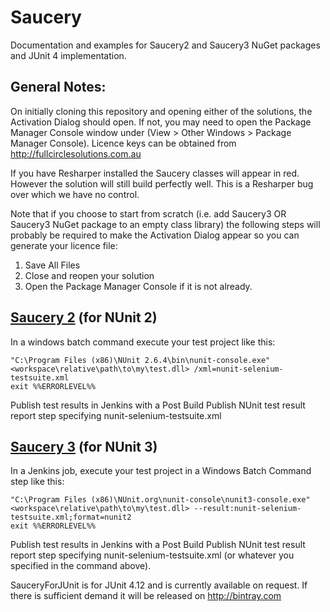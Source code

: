 # Saucery
Documentation and examples for Saucery2 and Saucery3 NuGet packages and JUnit 4 implementation.

## General Notes:
On initially cloning this repository and opening either of the solutions, the Activation Dialog should open.  If not, you may need to open the Package Manager Console window under (View > Other Windows > Package Manager Console).  Licence keys can be obtained from http://fullcirclesolutions.com.au

If you have Resharper installed the Saucery classes will appear in red.  However the solution will still build perfectly well.  This is a Resharper bug over which we have no control.

Note that if you choose to start from scratch (i.e. add Saucery3 OR Saucery3 NuGet package to an empty class library) the following steps will probably be required to make the Activation Dialog appear so you can generate your licence file:

1. Save All Files
2. Close and reopen your solution
3. Open the Package Manager Console if it is not already.

## [Saucery 2](http://www.nuget.org/packages/saucery2) (for NUnit 2)

In a windows batch command execute your test project like this:

    "C:\Program Files (x86)\NUnit 2.6.4\bin\nunit-console.exe" <workspace\relative\path\to\my\test.dll> /xml=nunit-selenium-testsuite.xml
    exit %%ERRORLEVEL%%

Publish test results in Jenkins with a Post Build Publish NUnit test result report step specifying nunit-selenium-testsuite.xml

## [Saucery 3](http://www.nuget.org/packages/saucery3) (for NUnit 3)

In a Jenkins job, execute your test project in a Windows Batch Command step like this:

    "C:\Program Files (x86)\NUnit.org\nunit-console\nunit3-console.exe" <workspace\relative\path\to\my\test.dll> --result:nunit-selenium-testsuite.xml;format=nunit2
    exit %%ERRORLEVEL%%

Publish test results in Jenkins with a Post Build Publish NUnit test result report step specifying nunit-selenium-testsuite.xml (or whatever you specified in the command above).

SauceryForJUnit is for JUnit 4.12 and is currently available on request.  If there is sufficient demand it will be released on http://bintray.com
